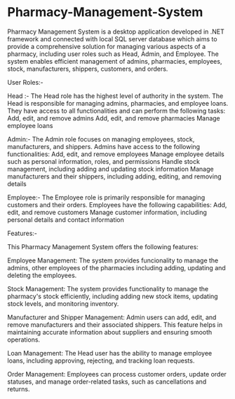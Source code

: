 # Pharmacy-Management-System

Pharmacy Management System is a desktop application developed in .NET framework and connected with local SQL server database which aims to provide a comprehensive solution for managing various aspects of a pharmacy, including user roles such as Head, Admin, and Employee. The system enables efficient management of admins, pharmacies, employees, stock, manufacturers, shippers, customers, and orders.

User Roles:-

Head :- The Head role has the highest level of authority in the system. The Head is responsible for managing admins, pharmacies, and employee loans. They have access to all functionalities and can perform the following tasks: Add, edit, and remove admins Add, edit, and remove pharmacies Manage employee loans

Admin:- The Admin role focuses on managing employees, stock, manufacturers, and shippers. Admins have access to the following functionalities: Add, edit, and remove employees Manage employee details such as personal information, roles, and permissions Handle stock management, including adding and updating stock information Manage manufacturers and their shippers, including adding, editing, and removing details

Employee:- The Employee role is primarily responsible for managing customers and their orders. Employees have the following capabilities: Add, edit, and remove customers Manage customer information, including personal details and contact information

Features:-

This Pharmacy Management System offers the following features:

Employee Management: The system provides funcionality to manage the admins, other employees of the pharmacies including adding, updating and deleting the employees.

Stock Management: The system provides functionality to manage the pharmacy's stock efficiently, including adding new stock items, updating stock levels, and monitoring inventory.

Manufacturer and Shipper Management: Admin users can add, edit, and remove manufacturers and their associated shippers. This feature helps in maintaining accurate information about suppliers and ensuring smooth operations.

Loan Management: The Head user has the ability to manage employee loans, including approving, rejecting, and tracking loan requests.

Order Management: Employees can process customer orders, update order statuses, and manage order-related tasks, such as cancellations and returns.

